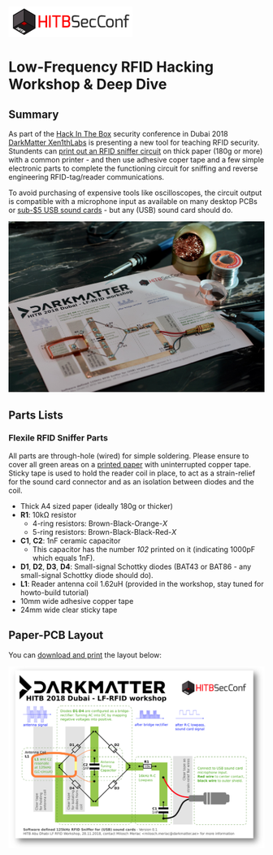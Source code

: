 [![Hack In The Box Security Conference 2018 - Dubai](docs/images/hitbsecconf.png)](https://conference.hitb.org/hitbsecconf2018dxb/)

# Low-Frequency RFID Hacking Workshop & Deep Dive

## Summary
As part of the [Hack In The Box](https://conference.hitb.org/hitbsecconf2018dxb/) security conference in Dubai 2018 [DarkMatter Xen1thLabs](https://www.darkmatter.ae/xen1thlabs/xen1th-aboutus/) is presenting a new tool for teaching RFID security. Stundents can [print out an RFID sniffer circuit](../../raw/master/docs/darkmatter-rfid-sniffer.pdf) on thick paper (180g or more) with a common printer - and then use adhesive coper tape and a few simple electronic parts to complete the functioning circuit for sniffing and reverse engineering RFID-tag/reader communications.

To avoid purchasing of expensive tools like oscilloscopes, the circuit output is compatible with a microphone input as available on many desktop PCBs or [sub-$5 USB sound cards](https://www.aliexpress.com/item//32721660686.html) - but any (USB) sound card should do.

![Low Frequency RFID Sniffer built on printable paper template](docs/images/darkmatter-rfid-sniffer.jpg)

## Parts Lists

### Flexile RFID Sniffer Parts
All parts are through-hole (wired) for simple soldering. Please ensure to cover all green areas on a [printed paper](../../raw/master/docs/darkmatter-rfid-sniffer.pdf) with uninterrupted copper tape. Sticky tape is used to hold the reader coil in place, to act as a strain-relief for the sound card connector and as an isolation between diodes and the coil.

- Thick A4 sized paper (ideally 180g or thicker)
- **R1**: 10kΩ resistor
	- 4-ring resistors: Brown-Black-Orange-*X*
	- 5-ring resistors: Brown-Black-Black-Red-*X*
- **C1**, **C2**: 1nF ceramic capacitor
	- This capacitor has the number *102* printed on it (indicating 1000pF which equals 1nF).
- **D1**, **D2**, **D3**, **D4**: Small-signal Schottky diodes (BAT43 or BAT86 - any small-signal Schottky diode should do).
- **L1**: Reader antenna coil 1.62uH (provided in the workshop, stay tuned for howto-build tutorial)
- 10mm wide adhesive copper tape
- 24mm wide clear sticky tape 
 

## Paper-PCB Layout
You can [download and print](../../raw/master/docs/darkmatter-rfid-sniffer.pdf) the layout below:

[![Low Frequency RFID Sniffer Paper PCB Template](docs/images/darkmatter-rfid-sniffer-preview.png)](../../raw/master/docs/darkmatter-rfid-sniffer.pdf)